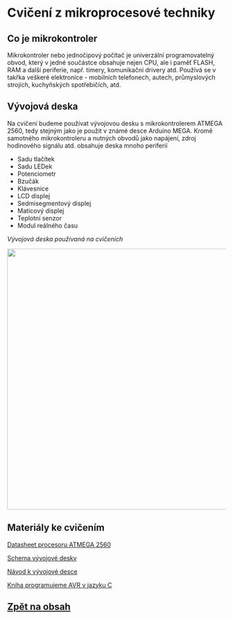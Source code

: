 # Cvičení z mikroprocesové techniky

## Co je mikrokontroler
Mikrokontroler nebo jednočipový počítač je univerzální programovatelný obvod, který v jedné součástce obsahuje nejen CPU, ale i paměť FLASH, RAM a další periferie, např. timery, komunikační drivery atd. 
Používá se v takřka veškeré elektronice - mobilních telefonech, autech, průmyslových strojích, kuchyňských spotřebičích, atd.


## Vývojová deska
Na cvičení budeme používat vývojovou desku s mikrokontrolerem ATMEGA 2560, tedy stejným jako je použit v známé desce Arduino MEGA. 
Kromě samotného mikrokontroleru a nutných obvodů jako napájení, zdroj hodinového signálu atd. obsahuje deska mnoho periferií
- Sadu tlačítek
- Sadu LEDek
- Potenciometr
- Bzučák
- Klávesnice
- LCD displej 
- Sedmisegmentový displej
- Maticový displej
- Teplotní senzor
- Modul reálného času

*Vývojová deska používaná na cvičeních*

<img src="https://github.com/user-attachments/assets/de16f7ad-a684-4414-b524-4fa95ec349ab" width="600"/>

## Materiály ke cvičením

[Datasheet procesoru ATMEGA 2560](files/Atmel-AVR-2560_datasheet.pdf)

[Schema vývojové desky](files/Development_board_schematics.pdf)

[Návod k vývojové desce](files/Development_board_manual.pdf)

[Kniha programujeme AVR v jazyku C](files/Programujeme_AVR_kniha.pdf)



## [Zpět na obsah](README.md)
